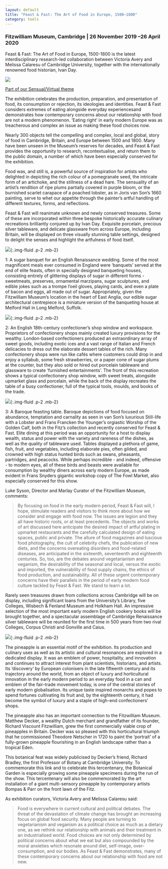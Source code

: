 ```yaml
---
layout: default
title: "Feast & Fast: The Art of Food in Europe, 1500–1800"
category: tools
---
```



<h3 class="text-center">Fitzwilliam Museum, Cambridge | 26 November 2019 –26 April 2020</h3>

Feast & Fast: The Art of Food in Europe, 1500-1800 is the latest interdisciplinary research-led collaboration between Victoria Avery and Melissa Calaresu of Cambridge University, together with the internationally renowned food historian, Ivan Day.

<div class="float-right col-md-2">
<img src="/images/layouts/sensualVirtual.png" class="rounded text-center"/>
<p class="text-center"><a href="https://www.fitzmuseum.cam.ac.uk/news/sensualvirtual">Part of our Sensual/Virtual theme</a></p>
</div>

The exhibition celebrates the production, preparation, and presentation of food, its consumption or rejection, its ideologies and identities. Feast & Fast considers extremes of eating alongside everyday experiencesand demonstrates how contemporary concerns about our relationship with food are not a modern phenomenon. ‘Eating right’ in early modern Europe was as treacherous and complex an issue as making these food choices now.

Nearly 300 objects tell the compelling and complex, local and global, story of food in Cambridge, Britain, and Europe between 1500 and 1800. Many have been unseen in the Museum’s reserves for decades, and Feast & Fast provides the opportunity to research, recontextualise, and return them to the public domain, a number of which have been especially conserved for the exhibition.

Food was, and still is, a powerful source of inspiration for artists who delighted in depicting the rich colour of a pomegranate seed, the intricate form of an artichoke, and the stillness of a dead hare. The sensuality of an artist’s rendition of ripe plums partially covered in purple bloom, or the burnished scarlet carapace of a poached lobster, as in Joris van Son’s 1660 painting, serve to whet our appetite through the painter’s artful handling of different textures, forms, and reflections.

Feast & Fast will reanimate unknown and newly conserved treasures. Some of these are incorporated within three bespoke historically accurate culinary recreations brilliantly conjured up by Ivan Day. Exquisite porcelain, precious silver tableware, and delicate glassware from across Europe, including Britain, will be displayed on three visually stunning table settings, designed to delight the senses and highlight the artfulness of food itself.

![](/images/layouts/sugar.jpg){:.img-fluid .p-2 .mb-2}

1: A sugar banquet for an English Renaissance wedding. Some of the most magnificent meals ever consumed in England were ‘banquets’ served at the end of elite feasts, often in specially designed banqueting houses, consisting entirely of glittering displays of sugar in different forms - sweetmeats, preserves, ornamental marzipans, sugar sculptures, and edible jokes such as a trompe l’oeil gloves, playing cards, and even a plate of bacon and eggs, all made out of sugar. Appropriately, given the Fitzwilliam Museum’s location in the heart of East Anglia, our edible sugar architectural centrepiece is a miniature version of the banqueting house at Melford Hall in Long Melford, Suffolk.

![](/images/layouts/confection_shop.jpg){:.img-fluid .p-2 .mb-2}  


2: An English 18th-century confectioner’s shop window and workspace. Proprietors of confectionery shops mainly created luxury provisions for the wealthy. London-based confectioners produced an extraordinary array of sweet goods, including exotic ices and a vast range of Italian and French delicacies to dress out the elaborate dessert tables of the rich. Many confectionery shops were run like cafés where customers could drop in and enjoy a syllabub, some fresh strawberries, or a paper cone of sugar plums at the counter, but they also sold or hired out porcelain tableware and glassware to create ‘furnished entertainments’. The front of this recreation shows a typical confectionery shop window, with sweet treats, alongside upmarket glass and porcelain, while the back of the display recreates the table of a busy confectioner, full of the typical tools, moulds, and books of the trade.


![](/images/layouts/baroque.jpg){:.img-fluid .p-2 .mb-2}  

3: A Baroque feasting table. Baroque depictions of food focused on abundance, temptation and carnality as seen in van Son’s luxurious Still-life with a Lobster and Frans Francken the Younger’s orgiastic Worship of the Golden Calf, both in the Fitz’s collection and recently conserved for Feast & Fast. Elite dining at this period was an opportunity for a host to display wealth, status and power with the variety and rareness of the dishes, as well as the quality of tableware used. Tables displayed a plethora of game, fish, fruit, and vegetables, including elaborate pies, often gilded, and crowned with high status hunted birds such as swans, pheasants, partridges, and peacocks. While perhaps incredible - and indeed, offensive -  to modern eyes, all of these birds and beasts were available for consumption by wealthy diners across early modern Europe, as made evident in Frans Snyders gigantic workshop copy of The Fowl Market, also especially conserved for this show.



Luke Syson, Director and Marlay Curator of the Fitzwilliam Museum, comments:
<blockquote class="blockquote">
By focusing on food in the early modern period, Feast & Fast will, I hope, stimulate readers and visitors to think more about how we consider and engage with food now. The issues are legion and they all have historic roots, or at least precedents. The objects and works of art discussed here anticipate the desired impact of artful plating in upmarket restaurants and the carefully calculated design of eating spaces, public and private. The allure of food magazines and luscious food photography, the cult of celebrity chefs, the publication of new diets, and the concerns overeating disorders and food-related diseases, are anticipated in the sixteenth, seventeenth and eighteenth centuries. So, too, are the debates around vegetarianism and veganism, the desirability of the seasonal and local, versus the exotic and imported, the vulnerability of food supply chains, the ethics of food production, and sustainability. All of these urgent contemporary concerns have their parallels in the period of early modern food culture tackled by Feast & Fast. We stand to learn a lot.
</blockquote>

Rarely seen treasures drawn from collections across Cambridge will be on display, including significant loans from the University’s Library, five Colleges, Wisbech & Fenland Museum and Holkham Hall. An impressive selection of the most important early modern English cookery books will be brought together, and a spectacular assemblage of Cambridge Renaissance silver tableware will be reunited for the first time in 500 years from two rival Colleges, Corpus Christi and Gonville and Caius.

![](/images/layouts/pineapple.jpg){:.img-fluid .p-2 .mb-2}  


The pineapple is an essential motif of the exhibition. Its production and culinary uses as well as its artistic and cultural resonances are explored in a dedicated display. It was an emblem of power, hospitality, and innovation and continues to attract interest from plant scientists, historians, and artists. Its ‘discovery’ by European colonisers in the late fifteenth century and its trajectory around the world, from an object of luxury and horticultural innovation in the early modern period to an everyday food in a can and emblem of the fair-trade movement today, is one of the central stories of early modern globalisation. Its unique taste inspired monarchs and popes to spend fortunes cultivating its fruit and, by the eighteenth century, it had become the symbol of luxury and a staple of high-end confectioners’ shops.



The pineapple also has an important connection to the Fitzwilliam Museum. Matthew Decker, a wealthy Dutch merchant and grandfather of its founder, Richard Viscount Fitzwilliam, grew the first commercially viable crop of pineapples in Britain. Decker was so pleased with this horticultural triumph that he commissioned Theodore Netscher in 1720 to paint the ‘portrait’ of a fully-grown pineapple flourishing in an English landscape rather than a tropical Eden.

This botanical feat was widely publicised by Decker’s friend, Richard Bradley, the first Professor of Botany at Cambridge University. To commemorate this link and to celebrate this tercentenary, the Botanical Garden is especially growing some pineapple specimens during the run of the show. This tercentenary will also be commemorated by the art installation of a giant multi-sensory pineapple by contemporary artists Bompas & Parr on the front lawn of the Fitz.







As exhibition curators, Victoria Avery and Melissa Calaresu said:

<blockquote class="blockquote">
Food is everywhere in current cultural and political debates. The threat of the devastation of climate change has brought an increasing focus on global food security. Many people are turning to vegetarianism and veganism as a political choice as much as a dietary one, as we rethink our relationship with animals and their treatment in an industrialised world. Food choices are not only determined by political concerns about what we eat but also compounded by the moral anxieties which resonate around diet, self-image, over-consumption, and our bodies. As Feast & Fast demonstrates, many of these contemporary concerns about our relationship with food are not new.
</blockquote>
